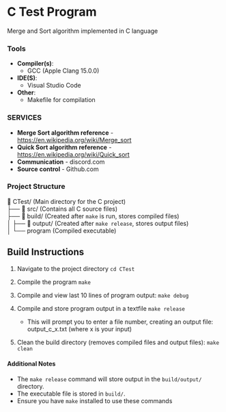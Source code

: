 # C Test Program

Merge and Sort algorithm implemented in C language

### Tools 
- **Compiler(s)**:
    - GCC (Apple Clang 15.0.0)
- **IDE(S)**:
    - Visual Studio Code
- **Other**:
    - Makefile for compilation
### SERVICES
- **Merge Sort algorithm reference** - https://en.wikipedia.org/wiki/Merge_sort
- **Quick Sort algorithm reference** -  https://en.wikipedia.org/wiki/Quick_sort
- **Communication** - discord.com
- **Source control** - Github.com

### Project Structure

📂 CTest/ (Main directory for the C project)  
├── 📂 src/ (Contains all C source files)  
├── 📂 build/ (Created after `make` is run, stores compiled files)  
│   ├── 📂 output/ (Created after `make release`, stores output files)  
│   └── program (Compiled executable)


## Build Instructions

1. Navigate to the project directory
   `cd CTest`

2. Compile the program
   `make`

3. Compile and view last 10 lines of program output:
   `make debug`

4. Compile and store program output in a textfile
   `make release`
   - This will prompt you to enter a file number, creating an output file:
     output_c_x.txt  (where x is your input)

5. Clean the build directory (removes compiled files and output files):
   `make clean`

#### Additional Notes

- The `make release` command will store output in the `build/output/` directory.
- The executable file is stored in `build/`.
- Ensure you have `make` installed to use these commands
